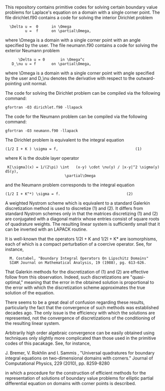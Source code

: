 This repository contains primitive codes for solving certain boundary
value problems for Laplace's equation on a domain with a single corner
point.  The file dirichlet.f90 contains a code for solving the interior
Dirichlet problem

	  \Delta u =  0      in \Omega
	         u =  f	     on \partial\Omega,

where \Omega is a domain with a single corner point with an angle
specified by the user.  The file neumann.f90 contains a code
for solving the exterior Neumann problem


          \Delta u = 0       in \Omega^c
	   D_\nu u = f       on \partial\Omega,

where \Omega is a domain with a single corner point with angle
specified by the user and D_\nu denotes the derivative with
respect to the outward-pointing unit normal.

The code for solving the Dirichlet problem can be compiled via the
following command:
    
    gfortran -O3 dirichlet.f90 -llapack

The code for the Neumann problem can be compiled via the following
command:

    gfortran -O3 neumann.f90 -llapack

The Dirichlet problem is equivalent to the integral equation

    (1/2 I + K ) \sigma = f,                                   (1)

where K is the double layer operator


     K[\sigma](x) = 1/(2\pi) \int   (x-y) \cdot \nu(y) / |x-y|^2 \sigma(y) dS(y),
                               \partial\Omega

and the Neumann problem corresponds to the integral equation

	(1/2 I + K^*) \sigma = f.                              (2)

A weighted Nystrom scheme which is equivalent to a standard
Galerkin discretization method is used to discretize (1) and (2).
It differs from standard Nystrom schemes only in that the 
matrices discretizing (1) and (2) are conjugated with a diagonal
matrix whose entries consist of square roots of quadrature weights.
The resulting linear system is sufficiently small that it can be 
inverted with an LAPACK routine.

It is well-known that the operators 1/2I + K and 1/2I + K* are
isomorphisms, each of  which is a compact perturbation of a coercive
operator.  See, for instance,

      M. Costabel, "Boundary Integral Operators On Lipschitz Domains"
      SIAM Journal on Mathematical Analysis, 19 (1988), pg. 613-626.

That Galerkin methods for the discretization of (1) and
(2) are effective follow from this observation.   Indeed, such discretizations 
are "quasi-optimal," meaning that the error in the obtained solution
is proportional to the error with which the discretization scheme 
approximates the true solution of the equation.

There seems to be a great deal of confusion regarding these results,
particularly the fact that the convergence of such methods was
established decades ago.  The only issue is the efficiency
with which the solutions are represented, not the convergence
of discretizations of the conditioning of the resulting
linear system.

Arbitrarily high order algebraic convergence can be easily obtained
using techniques only slightly more complicated than those used in
the primitive codes of this pacakage.  See, for instance,

  J. Bremer, V. Rokhlin and I. Sammis , "Universal quadratures for boundary 
  integral equations on two-dimensional domains with corners."
  Journal of Computational Physics, 229 (2010), pp. 8259-8280

in which a procedure for the construction of efficient  methods for 
the representation of  solutions of boundary value problems for
elliptic partial differential equation on domains with corner
points is described.